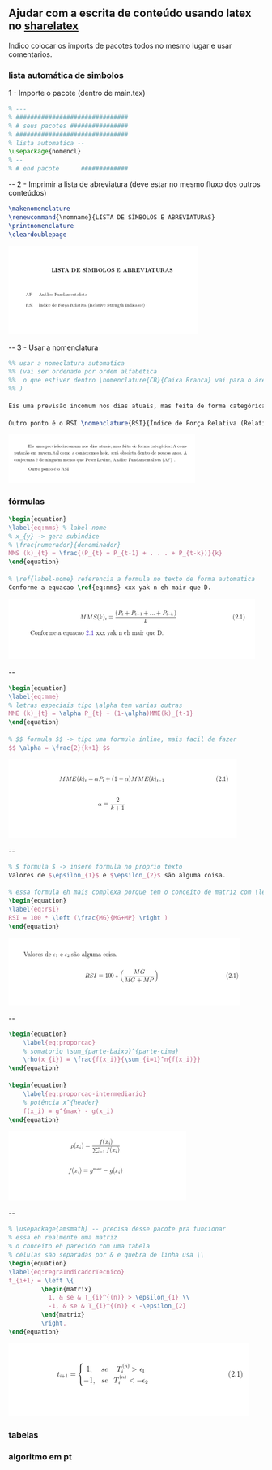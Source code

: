 ## Ajudar com a escrita de conteúdo usando latex no [sharelatex](https://www.sharelatex.com)

Indico colocar os imports de pacotes todos no mesmo lugar e usar comentarios.

### lista automática de simbolos
1 - Importe o pacote (dentro de main.tex)

```tex
% ---
% ###############################
% # seus pacotes ################
% ###############################
% lista automatica --
\usepackage{nomencl}
% --
% # end pacote      #############
```
--
2  - Imprimir a lista de abreviatura (deve estar no mesmo fluxo dos outros conteúdos)

```tex
\makenomenclature
\renewcommand{\nomname}{LISTA DE SÍMBOLOS E ABREVIATURAS}
\printnomenclature
\cleardoublepage
```
![saida-simbolos](img/listagem.png)

--
3 - Usar a nomenclatura

```tex
%% usar a nomeclatura automatica
%% (vai ser ordenado por ordem alfabética
%%  o que estiver dentro \nomenclature{CB}{Caixa Branca} vai para o área de impresão
%% )

Eis uma previsão incomum nos dias atuais, mas feita de forma categórica: A computação em nuvem, tal como a conhecemos hoje, será obsoleta dentro de poucos anos. A conjectura é de ninguém menos que Peter Levine, Análise Fundamentalista (AF) \nomenclature{AF}{Análise Fundamentalista}.

Outro ponto é o RSI \nomenclature{RSI}{Índice de Força Relativa (Relative Strength Indicator)}

```
![uso-texto](img/uso-nomenclatura.png)

### fórmulas

```tex
\begin{equation}
\label{eq:mms} % label-nome
% x_{y} -> gera subindice
% \frac{numerador}{denominador}
MMS (k)_{t} = \frac{(P_{t} + P_{t-1} + . . . + P_{t-k})}{k}
\end{equation}

% \ref{label-nome} referencia a formula no texto de forma automatica
Conforme a equacao \ref{eq:mms} xxx yak n eh mair que D.
```

![formormula-1](img/f1.png)

--

```tex
\begin{equation}
\label{eq:mme}
% letras especiais tipo \alpha tem varias outras
MME (k)_{t} = \alpha P_{t} + (1-\alpha)MME(k)_{t-1}
\end{equation}

% $$ formula $$ -> tipo uma formula inline, mais facil de fazer 
$$ \alpha = \frac{2}{k+1} $$
```

![formula-2](img/f2.png)

--

```tex
% $ formula $ -> insere formula no proprio texto
Valores de $\epsilon_{1}$ e $\epsilon_{2}$ são alguma coisa.

% essa formula eh mais complexa porque tem o conceito de matriz com \left ( -> insere '('
\begin{equation}
\label{eq:rsi}
RSI = 100 * \left (\frac{MG}{MG+MP} \right )
\end{equation}
```

![formula-3](img/f3.png)

--

```tex
\begin{equation}
    \label{eq:proporcao}
    % somatorio \sum_{parte-baixo}^{parte-cima}
    \rho(x_{i}) = \frac{f(x_i)}{\sum_{i=1}^n{f(x_i)}}
\end{equation}

\begin{equation}
    \label{eq:proporcao-intermediario}
    % potência x^{header}
    f(x_i) = g^{max} - g(x_i)
\end{equation}
```

![formula-4](img/f4.png)

--

```tex
% \usepackage{amsmath} -- precisa desse pacote pra funcionar
% essa eh realmente uma matriz
% o conceito eh parecido com uma tabela
% células são separadas por & e quebra de linha usa \\
\begin{equation}
\label{eq:regraIndicadorTecnico}
t_{i+1} = \left \{ 
         \begin{matrix} 
           1, & se & T_{i}^{(n)} > \epsilon_{1} \\
           -1, & se & T_{i}^{(n)} < -\epsilon_{2}
         \end{matrix} 
         \right. 
\end{equation}
```

![formula-5](img/f5.png)


### tabelas

### algoritmo em pt
